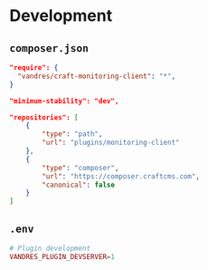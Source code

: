 # Development

## `composer.json`

```json
"require": {
  "vandres/craft-monitoring-client": "*",
}
```
```json
"minimum-stability": "dev",
```
```json
"repositories": [
    {
        "type": "path",
        "url": "plugins/monitoring-client"
    },
    {
        "type": "composer",
        "url": "https://composer.craftcms.com",
        "canonical": false
    }
]
```

## `.env`

```php
# Plugin development
VANDRES_PLUGIN_DEVSERVER=1
```
